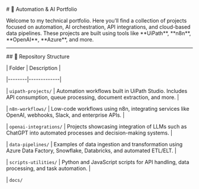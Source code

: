 \# 🧠 Automation \& AI Portfolio



Welcome to my technical portfolio. Here you’ll find a collection of projects focused on automation, AI orchestration, API integrations, and cloud-based data pipelines. These projects are built using tools like \*\*UiPath\*\*, \*\*n8n\*\*, \*\*OpenAI\*\*, \*\*Azure\*\*, and more.



---



\## 📁 Repository Structure



| Folder | Description |

|--------|-------------|

| `uipath-projects/` | Automation workflows built in UiPath Studio. Includes API consumption, queue processing, document extraction, and more. |

| `n8n-workflows/` | Low-code workflows using n8n, integrating services like OpenAI, webhooks, Slack, and enterprise APIs. |

| `openai-integrations/` | Projects showcasing integration of LLMs such as ChatGPT into automated processes and decision-making systems. |

| `data-pipelines/` | Examples of data ingestion and transformation using Azure Data Factory, Snowflake, Databricks, and automated ETL/ELT. |

| `scripts-utilities/` | Python and JavaScript scripts for API handling, data processing, and task automation. |

| `docs/`



